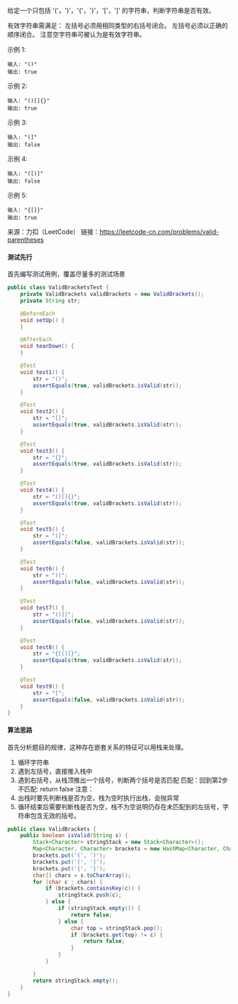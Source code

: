 给定一个只包括 '('，')'，'{'，'}'，'['，']' 的字符串，判断字符串是否有效。

有效字符串需满足：
左括号必须用相同类型的右括号闭合。
左括号必须以正确的顺序闭合。
注意空字符串可被认为是有效字符串。

示例 1:
```
输入: "()"
输出: true
```
示例 2:
```
输入: "()[]{}"
输出: true
```
示例 3:
```
输入: "(]"
输出: false
```
示例 4:
```
输入: "([)]"
输出: false
```
示例 5:
```
输入: "{[]}"
输出: true
```
来源：力扣（LeetCode）
链接：https://leetcode-cn.com/problems/valid-parentheses

#### 测试先行
首先编写测试用例，覆盖尽量多的测试场景
```java
public class ValidBracketsTest {
    private ValidBrackets validBrackets = new ValidBrackets();
    private String str;

    @BeforeEach
    void setUp() {
    }

    @AfterEach
    void tearDown() {
    }

    @Test
    void test1() {
        str = "()";
        assertEquals(true, validBrackets.isValid(str));
    }

    @Test
    void test2() {
        str = "[]";
        assertEquals(true, validBrackets.isValid(str));
    }

    @Test
    void test3() {
        str = "{}";
        assertEquals(true, validBrackets.isValid(str));
    }

    @Test
    void test4() {
        str = "()[]{}";
        assertEquals(true, validBrackets.isValid(str));
    }

    @Test
    void test5() {
        str = "(]";
        assertEquals(false, validBrackets.isValid(str));
    }

    @Test
    void test6() {
        str = ")(";
        assertEquals(false, validBrackets.isValid(str));
    }

    @Test
    void test7() {
        str = "()]]";
        assertEquals(false, validBrackets.isValid(str));
    }

    @Test
    void test8() {
        str = "{[()]}";
        assertEquals(true, validBrackets.isValid(str));
    }

    @Test
    void test9() {
        str = "[";
        assertEquals(false, validBrackets.isValid(str));
    }
}
```
#### 算法思路
首先分析题目的规律，这种存在嵌套关系的特征可以用栈来处理。
1. 循环字符串
2. 遇到左括号，直接推入栈中
3. 遇到右括号，从栈顶推出一个括号，判断两个括号是否匹配
   匹配：回到第2步
   不匹配: return false
注意：
1. 出栈时要先判断栈是否为空，栈为空时执行出栈，会抛异常
2. 循环结束后需要判断栈是否为空，栈不为空说明仍存在未匹配到的左括号，字符串包含无效的括号。

```java
public class ValidBrackets {
    public boolean isValid(String s) {
        Stack<Character> stringStack = new Stack<Character>();
        Map<Character, Character> brackets = new HashMap<Character, Character>();
        brackets.put('(', ')');
        brackets.put('[', ']');
        brackets.put('{', '}');
        char[] chars = s.toCharArray();
        for (char c : chars) {
            if (brackets.containsKey(c)) {
                stringStack.push(c);
            } else {
                if (stringStack.empty()) {
                    return false;
                } else {
                    char top = stringStack.pop();
                    if (brackets.get(top) != c) {
                        return false;
                    }
                }
            }

        }
        return stringStack.empty();
    }
}
```
